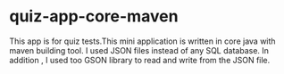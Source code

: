 # quiz-app-core-maven
This app is for quiz tests.This mini application is written in core java with maven building tool.
I used JSON files instead of any SQL database.
In addition , I used too GSON library to read and write from the JSON file.
